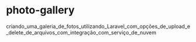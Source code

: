 # photo-gallery
criando_uma_galeria_de_fotos_utilizando_Laravel_com_opções_de_upload_e_delete_de_arquivos_com_integração_com_serviço_de_nuvem
